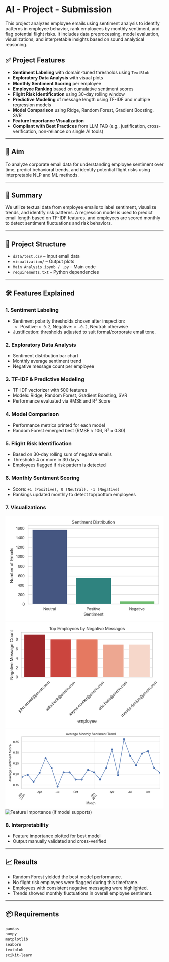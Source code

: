 # AI - Project - Submission

This project analyzes employee emails using sentiment analysis to identify patterns in employee behavior, rank employees by monthly sentiment, and flag potential flight risks. It includes data preprocessing, model evaluation, visualizations, and interpretable insights based on sound analytical reasoning.

## ✅ Project Features

- **Sentiment Labeling** with domain-tuned thresholds using `TextBlob`
- **Exploratory Data Analysis** with visual plots
- **Monthly Sentiment Scoring** per employee
- **Employee Ranking** based on cumulative sentiment scores
- **Flight Risk Identification** using 30-day rolling window
- **Predictive Modeling** of message length using TF-IDF and multiple regression models
- **Model Comparison** using Ridge, Random Forest, Gradient Boosting, SVR
- **Feature Importance Visualization**
- **Compliant with Best Practices** from LLM FAQ (e.g., justification, cross-verification, non-reliance on single AI tools)

---

## 📌 Aim

To analyze corporate email data for understanding employee sentiment over time, predict behavioral trends, and identify potential flight risks using interpretable NLP and ML methods.

---

## 🧠 Summary

We utilize textual data from employee emails to label sentiment, visualize trends, and identify risk patterns. A regression model is used to predict email length based on TF-IDF features, and employees are scored monthly to detect sentiment fluctuations and risk behaviors.

---

## 📁 Project Structure

- `data/test.csv` – Input email data
- `visualization/` – Output plots
- `Main Analysis.ipynb / .py` – Main code
- `requirements.txt` – Python dependencies

---

## 🛠️ Features Explained

### 1. **Sentiment Labeling**
- Sentiment polarity thresholds chosen after inspection:  
  - Positive: `> 0.2`, Negative: `< -0.2`, Neutral: otherwise  
- Justification: thresholds adjusted to suit formal/corporate email tone.

### 2. **Exploratory Data Analysis**
- Sentiment distribution bar chart
- Monthly average sentiment trend
- Negative message count per employee

### 3. **TF-IDF & Predictive Modeling**
- TF-IDF vectorizer with 500 features
- Models: Ridge, Random Forest, Gradient Boosting, SVR
- Performance evaluated via RMSE and R² Score

### 4. **Model Comparison**
- Performance metrics printed for each model
- Random Forest emerged best (RMSE ≈ 106, R² ≈ 0.80)

### 5. **Flight Risk Identification**
- Based on 30-day rolling sum of negative emails
- Threshold: 4 or more in 30 days
- Employees flagged if risk pattern is detected

### 6. **Monthly Sentiment Scoring**
- Score: `+1 (Positive), 0 (Neutral), -1 (Negative)`
- Rankings updated monthly to detect top/bottom employees

### 7. **Visualizations**
 ![Sentiment Distribution](visualization/sentiment_distribution.png) 
 ![Top Negative Employees](visualization/top_negative_employees.png)
 ![Monthly Sentiment Trend](visualization/monthly_sentiment_trend.png)
 ![Feature Importance](visualization/feature_importance.png) (if model supports)

### 8. **Interpretability**
- Feature importance plotted for best model
- Output manually validated and cross-verified

---

## 📈 Results

- Random Forest yielded the best model performance.
- No flight risk employees were flagged during this timeframe.
- Employees with consistent negative messaging were highlighted.
- Trends showed monthly fluctuations in overall employee sentiment.

---

## 📦 Requirements

```txt
pandas
numpy
matplotlib
seaborn
textblob
scikit-learn
